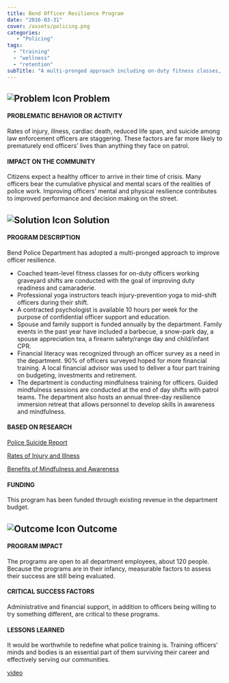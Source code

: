 ```yaml
---
title: Bend Officer Resilience Program
date: "2016-03-31"
cover: /assets/policing.png
categories:
   - "Policing"
tags:
  - "training"
  - "wellness"
  - "retention"
subTitle: "A multi-pronged approach including on-duty fitness classes, yoga classes, a contracted psychologist, family support, financial literacy, and mindfulness training aims to increase officer resillience."
---
```


## ![Problem Icon](https://github.com/google/material-design-icons/raw/master/alert/1x_web/ic_error_outline_black_48dp.png "Problem") Problem

#### PROBLEMATIC BEHAVIOR OR ACTIVITY

Rates of injury, illness, cardiac death, reduced life span, and suicide among law enforcement officers are staggering. These factors are far more likely to prematurely end officers’ lives than anything they face on patrol.

#### IMPACT ON THE COMMUNITY

Citizens expect a healthy officer to arrive in their time of crisis. Many officers bear the cumulative physical and mental scars of the realities of police work. Improving officers’ mental and physical resilience contributes to improved performance and decision making on the street.

## ![Solution Icon](https://github.com/google/material-design-icons/raw/master/action/1x_web/ic_lightbulb_outline_black_48dp.png "Solution") Solution

#### PROGRAM DESCRIPTION

Bend Police Department has adopted a multi-pronged approach to improve officer resilience.

   - Coached team-level fitness classes for on-duty officers working graveyard shifts are conducted with the goal of improving duty readiness and camaraderie.
   - Professional yoga instructors teach injury-prevention yoga to mid-shift officers during their shift.
   - A contracted psychologist is available 10 hours per week for the purpose of confidential officer support and education.
   - Spouse and family support is funded annually by the department. Family events in the past year have included a barbecue, a snow-park day, a spouse appreciation tea, a firearm safety/range day and child/infant CPR.
   - Financial literacy was recognized through an officer survey as a need in the department. 90% of officers surveyed hoped for more financial training. A local financial advisor was used to deliver a four part training on budgeting, investments and retirement.
   - The department is conducting mindfulness training for officers. Guided mindfulness sessions are conducted at the end of day shifts with patrol teams. The department also hosts an annual three-day resilience immersion retreat that allows personnel to develop skills in awareness and mindfulness.

#### BASED ON RESEARCH

   [Police Suicide Report](http://www.theiacp.org/Portals/0/documents/pdfs/Suicide_Project/Officer_Suicide_Report.pdf)

   [Rates of Injury and Illness](http://www.bls.gov/ooh/protective-service/police-and-detectives.htm)

   [Benefits of Mindfulness and Awareness](http://marc.ucla.edu/)

#### FUNDING

This program has been funded through existing revenue in the department budget.

## ![Outcome Icon](https://github.com/google/material-design-icons/raw/master/action/1x_web/ic_view_list_black_48dp.png "Outcome") Outcome

#### PROGRAM IMPACT

The programs are open to all department employees, about 120 people. Because the programs are in their infancy, measurable factors to assess their success are still being evaluated.

#### CRITICAL SUCCESS FACTORS

Administrative and financial support, in addition to officers being willing to try something different, are critical to these programs.

#### LESSONS LEARNED

It would be worthwhile to redefine what police training is. Training officers’ minds and bodies is an essential part of them surviving their career and effectively serving our communities.

[video](https://cityofbendoregon.podbean.com/e/city-edition-police-department-wellness-program/)
